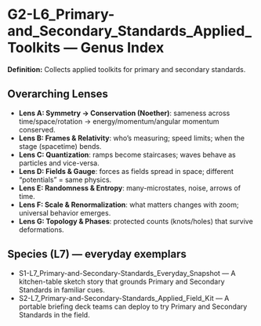 # G2-L6_Primary-and_Secondary_Standards_Applied_Toolkits — Genus Index
**Definition:** Collects applied toolkits for primary and secondary standards.

## Overarching Lenses

- **Lens A: Symmetry -> Conservation (Noether)**: sameness across time/space/rotation → energy/momentum/angular momentum conserved.
- **Lens B: Frames & Relativity**: who’s measuring; speed limits; when the stage (spacetime) bends.
- **Lens C: Quantization**: ramps become staircases; waves behave as particles and vice-versa.
- **Lens D: Fields & Gauge**: forces as fields spread in space; different “potentials” = same physics.
- **Lens E: Randomness & Entropy**: many-microstates, noise, arrows of time.
- **Lens F: Scale & Renormalization**: what matters changes with zoom; universal behavior emerges.
- **Lens G: Topology & Phases**: protected counts (knots/holes) that survive deformations.

## Species (L7) — everyday exemplars
- S1-L7_Primary-and-Secondary-Standards_Everyday_Snapshot — A kitchen-table sketch story that grounds Primary and Secondary Standards in familiar cues.
- S2-L7_Primary-and-Secondary-Standards_Applied_Field_Kit — A portable briefing deck teams can deploy to try Primary and Secondary Standards in the field.

